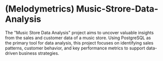 # (Melodymetrics) Music-Strore-Data-Analysis
The "Music Store Data Analysis" project aims to uncover valuable insights from the sales and customer data of a music store. Using PostgreSQL as the primary tool for data analysis, this project focuses on identifying sales patterns, customer behavior, and key performance metrics to support data-driven business strategies.
